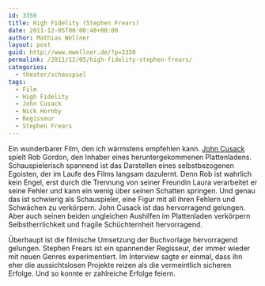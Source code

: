 ```yaml
---
id: 3350
title: High Fidelity (Stephen Frears)
date: 2011-12-05T00:00:48+00:00
author: Mathias Wellner
layout: post
guid: http://www.mwellner.de/?p=3350
permalink: /2011/12/05/high-fidelity-stephen-frears/
categories:
  - theater/schauspiel
tags:
  - Film
  - High Fidelity
  - John Cusack
  - Nick Hornby
  - Regisseur
  - Stephen Frears
---
```

Ein wunderbarer Film, den ich wärmstens empfehlen kann. [John Cusack](http://en.wikipedia.org/wiki/John_Cusack) spielt Rob Gordon, den Inhaber eines heruntergekommenen Plattenladens. Schauspielerisch spannend ist das Darstellen eines selbstbezogenen Egoisten, der im Laufe des Films langsam dazulernt. Denn Rob ist wahrlich kein Engel, erst durch die Trennung von seiner Freundin Laura verarbeitet er seine Fehler und kann ein wenig über seinen Schatten springen. Und genau das ist schwierig als Schauspieler, eine Figur mit all ihren Fehlern und Schwächen zu verkörpern. John Cusack ist das hervorragend gelungen. Aber auch seinen beiden ungleichen Aushilfen im Plattenladen verkörpern Selbstherrlichkeit und fragile Schüchternheit hervorragend. 

Überhaupt ist die filmische Umsetzung der Buchvorlage hervorragend gelungen. Stephen Frears ist ein spannender Regisseur, der immer wieder mit neuen Genres experimentiert. Im Interview sagte er einmal, dass ihn eher die aussichtslosen Projekte reizen als die vermeintlich sicheren Erfolge. Und so konnte er zahlreiche Erfolge feiern.